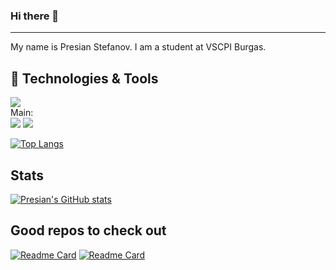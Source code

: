 ### Hi there 👋
---
My name is Presian Stefanov. I am a student at VSCPI Burgas.

## 🔧 Technologies & Tools
![](https://img.shields.io/badge/OS-Windows%2FLinux-green)<br>
Main:<br>
![](https://img.shields.io/badge/Language-JavaScript-green)
![](https://img.shields.io/badge/Language-C++-green)<br>

[![Top Langs](https://github-readme-stats.vercel.app/api/top-langs/?username=PSStefanov19&theme=radical)](https://github.com/PSStefanov19)

## Stats
[![Presian's GitHub stats](https://github-readme-stats.vercel.app/api?username=PSStefanov19&show_icons=true&theme=radical)](https://github.com/PSStefanov19)<br>

## Good repos to check out
[![Readme Card](https://github-readme-stats.vercel.app/api/pin/?username=PSStefanov19&repo=dots&theme=radical)](https://github.com/PSStefanov19/dots)
[![Readme Card](https://github-readme-stats.vercel.app/api/pin/?username=PSStefanov19&repo=CBBA-6890&theme=radical)](https://github.com/PSStefanov19/CBBA-6890)
